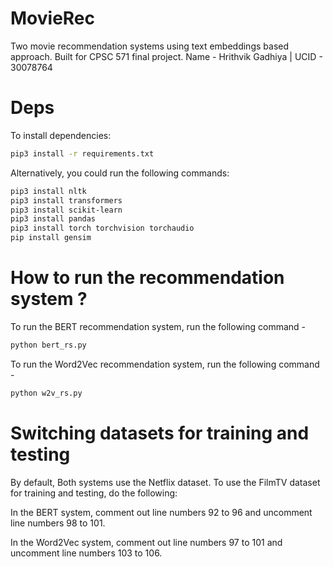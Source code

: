 # MovieRec
Two movie recommendation systems using text embeddings based approach. Built for CPSC 571 final project.
Name - Hrithvik Gadhiya | UCID - 30078764

# Deps
To install dependencies:

```bash
pip3 install -r requirements.txt
```

Alternatively, you could run the following commands:

```bash
pip3 install nltk
pip3 install transformers
pip3 install scikit-learn
pip3 install pandas
pip3 install torch torchvision torchaudio
pip install gensim
```

# How to run the recommendation system ?

To run the BERT recommendation system, run the following command -

```bash
python bert_rs.py
```

To run the Word2Vec recommendation system, run the following command - 

```bash
python w2v_rs.py
```

# Switching datasets for training and testing

By default, Both systems use the Netflix dataset. To use the FilmTV dataset for training and testing, do the following:

In the BERT system, comment out line numbers 92 to 96 and uncomment line numbers 98 to 101.

In the Word2Vec system, comment out line numbers 97 to 101 and uncomment line numbers 103 to 106.